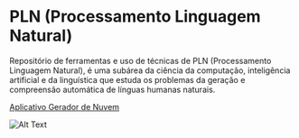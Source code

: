 # **PLN (Processamento Linguagem Natural)**
Repositório de ferramentas e uso de técnicas de PLN (Processamento Linguagem Natural), é uma subárea da ciência da computação, inteligência artificial e da linguística que estuda os problemas da geração e compreensão automática de línguas humanas naturais.

[Aplicativo Gerador de Nuvem](bit.ly/buso-gera-nuvem)

![Alt Text](https://github.com/angeloBuso/PLN_Processamento_Linguagem_Natural/blob/main/Untitled_-Oct-18_-2021-7_17-PM.gif)
